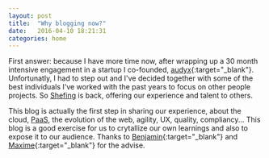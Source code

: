 ```yaml
---
layout: post
title:  "Why blogging now?"
date:   2016-04-10 18:21:31
categories: home
---
```


First answer: because I have more time now, after wrapping up a 30 month intensive engagement in a startup I co-founded, [audyx](http://www.audyx.com/en "audyx - the first online audiology platform"){:target="_blank"}. Unfortunatly, I had to step out and I've decided together with some of the best individuals I've worked with the past years to focus on other people projects. So [Shefing](http://www.shefing.com "Innovation as a service") is back, offering our experience and talent to others. 

This blog is actually the first step in sharing our experience, about the cloud, [PaaS](https://en.wikipedia.org/wiki/Platform_as_a_service), the evolution of the web, agility,  UX,  quality, compliancy... This blog is a good exercise for us to crytallize our own learnings and also to expose it to our audience. Thanks to [Benjamin](https://fr.linkedin.com/in/benjaminstanislas){:target="_blank"} and [Maxime](https://il.linkedin.com/in/leadlike/en){:target="_blank"} for the advise. 
